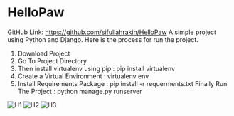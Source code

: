 # HelloPaw
GitHub Link: https://github.com/sifullahrakin/HelloPaw
A simple project using Python and Django. Here is the process for run the project.
1. Download Project
2. Go To Project Directory
3. Then install virtualenv using pip : pip install virtualenv 
4. Create a Virtual Environment : virtualenv env
5. Install Requirements Package : pip install -r requerments.txt
Finally Run The Project : python manage.py runserver

![H1](https://user-images.githubusercontent.com/92685144/218126122-b8745fc3-ec23-49f9-ae0b-dc5d6d2ea121.JPG)
![H2](https://user-images.githubusercontent.com/92685144/218126137-657b4987-fea0-48fa-92a6-0f77861a5c79.JPG)
![H3](https://user-images.githubusercontent.com/92685144/218126152-7f5561c3-37ed-43c9-b240-131559080045.JPG)
